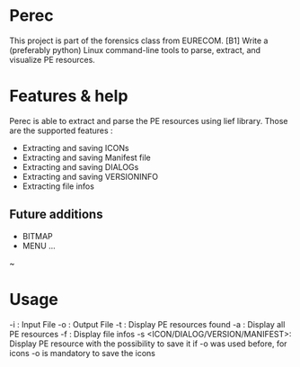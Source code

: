 # Perec
This project is part of the forensics class from EURECOM.
[B1] Write a (preferably python) Linux command-line tools to parse, extract, and visualize PE resources.

# Features & help
Perec is able to extract and parse the PE resources using lief library.
Those are the supported features :
- Extracting and saving ICONs
- Extracting and saving Manifest file
- Extracting and saving DIALOGs
- Extracting and saving VERSIONINFO
- Extracting file infos

## Future additions
- BITMAP
- MENU
...

~
# Usage
-i <inputfile> : Input File
-o <outputfile> : Output File
-t : Display PE resources found
-a : Display all PE resources
-f : Display file infos
-s <ICON/DIALOG/VERSION/MANIFEST>: Display PE resource with the possibility to save it if -o was used before, for icons -o is mandatory to save the icons

